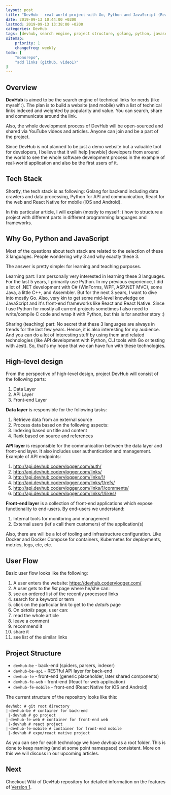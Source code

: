 ```yaml
---
layout: post
title: "DevHub - real-world project with Go, Python and JavaScript (React)"
date: 2019-09-13 10:44:00 +0200
lastmod: 2019-09-13 13:38:00 +0200
categories: DevHub
tags: [devhub, search engine, project structure, golang, python, javascript, front-end, back-end, design, concept, react, react-native, expo]
sitemap:
    priority: 1
    changefreq: weekly
todo: [
    "monorepo",
    "add links (github, video1)"
]
---
```


## Overview

**DevHub** is aimed to be the search engine of technical links for nerds (like myself :). The plan is to build a website (and mobile) with a list of technical links indexed and weighted by popularity and value. You can search, share and communicate around the link.

Also, the whole development process of DevHub will be open-sourced and shared via YouTube videos and articles. Anyone can join and be a part of the project.

Since DevHub is not planned to be just a demo website but a valuable tool for developers, I believe that it will help [newbie] developers from around the world to see the whole software development process in the example of real-world application and also be the first users of it.

## Tech Stack

Shortly, the tech stack is as following: Golang for backend including data crawlers and data processing, Python for API and communication, React for the web and React Native for mobile (iOS and Android).

In this particular article, I will explain (mostly to myself :) how to structure a project with different parts in different programming languages and frameworks.

## Why Go, Python and JavaScript

Most of the questions about tech stack are related to the selection of these 3 languages. People wondering why 3 and why exactly these 3.

The answer is pretty simple: for learning and teaching purposes.

Learning part: I am personally very interested in learning these 3 languages. For the last 5 years, I primarily use Python. In my previous experience, I did a lot of .NET development with C# (WinForms, WPF, ASP.NET MVC), some Java, a little C++, and Assembler. But for the next 3 years, I want to dive into mostly Go. Also, very kin to get some mid-level knowledge on JavaScript and it's front-end frameworks like React and React Native. Since I use Python for mostly all current projects sometimes I also need to write/compile C code and wrap it with Python, but this is for another story :)

Sharing (teaching) part: No secret that these 3 languages are always in trends for the last few years. Hence, it is also interesting for my audience. And you can do a lot of interesting stuff by using them and related technologies (like API development with Python, CLI tools with Go or testing with Jest). So, that's my hope that we can have fun with these technologies.

## High-level design

From the perspective of high-level design, project DevHub will consist of the following parts:
 
1. Data Layer
2. API Layer
3. Front-end Layer

**Data layer** is responsible for the following tasks:

1. Retrieve data from an external source
2. Process data based on the following aspects:
 1. Indexing based on title and content
 2. Rank based on source and references

**API layer** is responsible for the communication between the data layer and front-end layer. It also includes user authentication and management. Example of API endpoints:

1. http://api.devhub.codervlogger.com/auth/
2. http://api.devhub.codervlogger.com/links/
3. http://api.devhub.codervlogger.com/links/1/
4. http://api.devhub.codervlogger.com/links/1/refs/
5. http://api.devhub.codervlogger.com/links/1/comments/
6. http://api.devhub.codervlogger.com/links/1/likes/

**Front-end layer** is a collection of front-end applications which expose functionality to end-users. By end-users we understand:

1. Internal tools for monitoring and management
2. External users (let's call them customers) of the application(s)

Also, there are will be a lot of tooling and infrastructure configuration. Like Docker and Docker Compose for containers, Kubernetes for deployments, metrics, logs, etc, etc.

## User Flow

Basic user flow looks like the following:

1. A user enters the website: https://devhub.codervlogger.com/
2. A user gets to the *list* page where he/she can:
 1. see an ordered list of the recently processed links
 2. search for a keyword or term
 3. click on the particular link to get to the *details* page
3. On *details* page, user can:
 1. read the whole article
 2. leave a comment
 3. recommend it
 4. share it
 5. see list of the similar links

## Project Structure

- `devhub-be` - back-end (spiders, parsers, indexer)
- `devhub-be-api` - RESTful API layer for back-end
- `devhub-fe` - front-end (generic placeholder, later shared components)
- `devhub-fe-web` - front-end (React for web application)
- `devhub-fe-mobile` - front-end (React Native for iOS and Android)

The current structure of the repository looks like this:

```
devhub: # git root directory
|-devhub-be # container for back-end
 |-devhub # go project
|-devhub-fe-web # container for front-end web
 |-devhub # react project
|-devhub-fe-mobile # container for front-end mobile
 |-devhub # expo/react native project
```

As you can see for each technology we have *devhub* as a root folder. This is done to keep naming (and at some point namespace) consistent. More on this we will discuss in our upcoming articles.

## Next

Checkout Wiki of DevHub repository for detailed information on the features of [Version 1](https://github.com/CoderVlogger/devhub/wiki/Backlog-for-Version-1).
